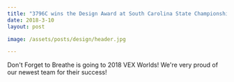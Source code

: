 ```yaml
---
title: "3796C wins the Design Award at South Carolina State Championship!"
date: 2018-3-10
layout: post

image: /assets/posts/design/header.jpg

---
```


Don't Forget to Breathe is going to 2018 VEX Worlds! We're very proud of our newest team for their success!

